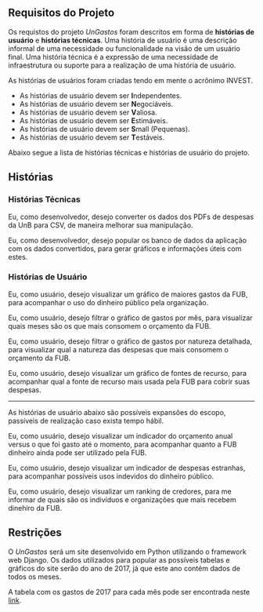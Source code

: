 ## Requisitos do Projeto

Os requistos do projeto _UnGastos_ foram descritos em forma de **histórias de usuário** e **histórias técnicas**. Uma história de usuário é uma descrição informal de uma necessidade ou funcionalidade na visão de um usuário final. Uma história técnica é a expressão de uma necessidade de infraestrutura ou suporte para a realização de uma história de usuário.

As histórias de usuários foram criadas tendo em mente o acrônimo INVEST.

* As histórias de usuário devem ser **I**ndependentes.
* As histórias de usuário devem ser **N**egociáveis.
* As histórias de usuário devem ser **V**aliosa.
* As histórias de usuário devem ser **E**stimáveis.
* As histórias de usuário devem ser **S**mall (Pequenas).
* As histórias de usuário devem ser **T**estáveis.

Abaixo segue a lista de histórias técnicas e histórias de usuário do projeto.

## Histórias 

### Histórias Técnicas

Eu, como desenvolvedor, desejo converter os dados dos PDFs de despesas da UnB para CSV, de maneira melhorar sua manipulação.

Eu, como desenvolvedor, desejo popular os banco de dados da aplicação com os dados convertidos, para gerar gráficos e informações úteis com estes.

### Histórias de Usuário

Eu, como usuário, desejo visualizar um gráfico de maiores gastos da FUB, para acompanhar o uso do dinheiro público pela organização.

Eu, como usuário, desejo filtrar o gráfico de gastos por mês, para visualizar quais meses são os que mais consomem o orçamento da FUB.

Eu, como usuário, desejo filtrar o gráfico de gastos por natureza detalhada, para visualizar qual a natureza das despesas que mais consomem o orçamento da FUB.

Eu, como usuário, desejo visualizar um gráfico de fontes de recurso, para acompanhar qual a fonte de recurso mais usada pela FUB para cobrir suas despesas.

---

As histórias de usuário abaixo são possíveis expansões do escopo, passíveis de realização caso exista tempo hábil.


Eu, como usuário, desejo visualizar um indicador do orçamento anual versus o que foi gasto até o momento, para acompanhar quanto a FUB dinheiro ainda pode ser utilizado pela FUB.

Eu, como usuário, desejo visualizar um indicador de despesas estranhas, para acompanhar possíveis usos indevidos do dinheiro público.

Eu, como usuário, desejo visualizar um ranking de credores, para me informar de quais são os indivíduos e organizações que mais recebem dinehiro da FUB.

## Restrições

O _UnGastos_ será um site desenvolvido em Python utilizando o framework web Django. Os dados utilizados para popular as possíveis tabelas e gráficos do site serão do ano de 2017, já que este ano contém dados de todos os meses. 

A tabela com os gastos de 2017 para cada mês pode ser encontrada neste [link][tabela-gastos].


[tabela-gastos]:http://www.unb.br/documentos/transparencia-unb/2-publicacoes/650-execucao-das-despesas-na-fub-2018
